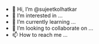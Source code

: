 - 👋 Hi, I’m @sujeetkolhatkar
- 👀 I’m interested in ...
- 🌱 I’m currently learning ...
- 💞️ I’m looking to collaborate on ...
- 📫 How to reach me ...

<!---
sujeetkolhatkar/sujeetkolhatkar is a ✨ special ✨ repository because its `README.md` (this file) appears on your GitHub profile.
You can click the Preview link to take a look at your changes.
--->
